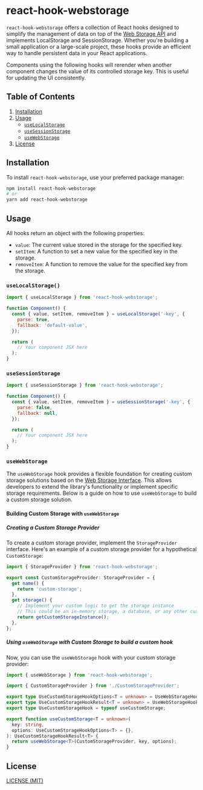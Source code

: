 # react-hook-webstorage

`react-hook-webstorage` offers a collection of React hooks designed to simplify the management of data on top of the [Web Storage API](https://developer.mozilla.org/en-US/docs/Web/API/Web_Storage_API) and implements LocalStorage and SessionStorage. Whether you're building a small application or a large-scale project, these hooks provide an efficient way to handle persistent data in your React applications.

Components using the following hooks will rerender when another component changes the value of its controlled storage key. This is useful for updating the UI consistently.

## Table of Contents

1. [Installation](#installation)
2. [Usage](#usage)
   - [`useLocalStorage`](#uselocalstorage)
   - [`useSessionStorage`](#usesessionstorage)
   - [`useWebStorage`](#usewebstorage)
3. [License](#license)

## Installation

To install `react-hook-webstorage`, use your preferred package manager:

```bash
npm install react-hook-webstorage
# or
yarn add react-hook-webstorage
```

## Usage

All hooks return an object with the following properties:

- `value`: The current value stored in the storage for the specified key.
- `setItem`: A function to set a new value for the specified key in the storage.
- `removeItem`: A function to remove the value for the specified key from the storage.

### `useLocalStorage()`

```jsx
import { useLocalStorage } from 'react-hook-webstorage';

function Component() {
  const { value, setItem, removeItem } = useLocalStorage('-key', {
    parse: true,
    fallback: 'default-value',
  });

  return (
    // Your component JSX here
  );
}
```

### `useSessionStorage`

```jsx
import { useSessionStorage } from 'react-hook-webstorage';

function Component() {
  const { value, setItem, removeItem } = useSessionStorage('-key', {
    parse: false,
    fallback: null,
  });

  return (
    // Your component JSX here
  );
}
```

### `useWebStorage`

The `useWebStorage` hook provides a flexible foundation for creating custom storage solutions based on the [Web Storage Interface](https://developer.mozilla.org/en-US/docs/Web/API/Web_Storage_API). This allows developers to extend the library's functionality or implement specific storage requirements. Below is a guide on how to use `useWebStorage` to build a custom storage solution.

#### Building Custom Storage with `useWebStorage`

##### Creating a Custom Storage Provider

To create a custom storage provider, implement the `StorageProvider` interface.
Here's an example of a custom storage provider for a hypothetical `CustomStorage`:

```typescript
import { StorageProvider } from 'react-hook-webstorage';

export const CustomStorageProvider: StorageProvider = {
  get name() {
    return 'custom-storage';
  },
  get storage() {
    // Implement your custom logic to get the storage instance
    // This could be an in-memory storage, a database, or any other custom solution
    return getCustomStorageInstance();
  },
};
```

##### Using `useWebStorage` with Custom Storage to build a custom hook

Now, you can use the `useWebStorage` hook with your custom storage provider:

```typescript
import { useWebStorage } from 'react-hook-webstorage';

import { CustomStorageProvider } from './CustomStorageProvider';

export type UseCustomStorageHookOptions<T = unknown> = UseWebStorageHookOptions<T>;
export type UseCustomStorageHookResult<T = unknown> = UseWebStorageHookResult<T>;
export type UseCustomStorageHook = typeof useCustomStorage;

export function useCustomStorage<T = unknown>(
  key: string,
  options: UseCustomStorageHookOptions<T> = {},
): UseCustomStorageHookResult<T> {
  return useWebStorage<T>(CustomStorageProvider, key, options);
}
```

## License

[LICENSE (MIT)](./LICENSE)
